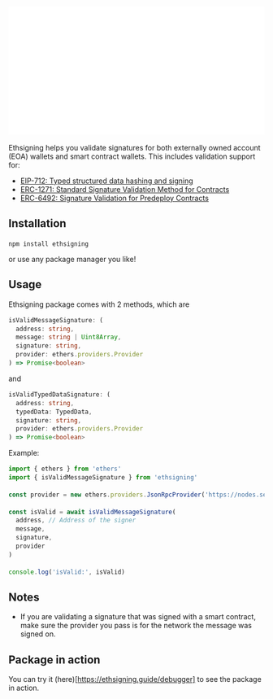 <p align="center">
    <img src="readme.svg" alt="header">
</p>

Ethsigning helps you validate signatures for both externally owned account (EOA) wallets and smart contract wallets. This includes validation support for:

- [EIP-712: Typed structured data hashing and signing](https://eips.ethereum.org/EIPS/eip-712)
- [ERC-1271: Standard Signature Validation Method for Contracts](https://eips.ethereum.org/EIPS/eip-1271)
- [ERC-6492: Signature Validation for Predeploy Contracts](https://eips.ethereum.org/EIPS/eip-6492)

## Installation

`npm install ethsigning`

or use any package manager you like!

## Usage

Ethsigning package comes with 2 methods, which are

```typescript
isValidMessageSignature: (
  address: string,
  message: string | Uint8Array,
  signature: string,
  provider: ethers.providers.Provider
) => Promise<boolean>
```

and

```typescript
isValidTypedDataSignature: (
  address: string,
  typedData: TypedData,
  signature: string,
  provider: ethers.providers.Provider
) => Promise<boolean>
```

Example:

```typescript
import { ethers } from 'ethers'
import { isValidMessageSignature } from 'ethsigning'

const provider = new ethers.providers.JsonRpcProvider('https://nodes.sequence.app/mainnet')

const isValid = await isValidMessageSignature(
  address, // Address of the signer
  message,
  signature,
  provider
)

console.log('isValid:', isValid)
```

## Notes

- If you are validating a signature that was signed with a smart contract, make sure the provider you pass is for the network the message was signed on.

## Package in action

You can try it (here)[https://ethsigning.guide/debugger] to see the package in action.
